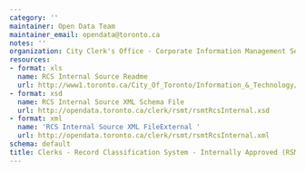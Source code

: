 ```yaml
---
category: ''
maintainer: Open Data Team
maintainer_email: opendata@toronto.ca
notes: ''
organization: City Clerk's Office - Corporate Information Management Services
resources:
- format: xls
  name: RCS Internal Source Readme
  url: http://www1.toronto.ca/City_Of_Toronto/Information_&_Technology/Open_Data/Data_Sets/Assets/Files/rsmtRcsInternalReadme.xls
- format: xsd
  name: RCS Internal Source XML Schema File
  url: http://opendata.toronto.ca/clerk/rsmt/rsmtRcsInternal.xsd
- format: xml
  name: 'RCS Internal Source XML FileExternal '
  url: http://opendata.toronto.ca/clerk/rsmt/rsmtRcsInternal.xml
schema: default
title: Clerks - Record Classification System - Internally Approved (RSMT)
---
```

